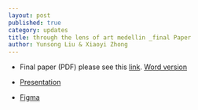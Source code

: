 ```yaml
---
layout: post
published: true
category: updates
title: through the lens of art medellin _final Paper
author: Yunsong Liu & Xiaoyi Zhong
---
```

- Final paper (PDF) please see this [link](https://drive.google.com/file/d/1-ham1moeY_BxJpqEIzSgrKMXyhnUU2w5/view?usp=sharing).
[Word version](https://docs.google.com/document/d/1bEW6G3OBB78DelhdxZHmyFxbJ6jhBNk-hjpNmEJLy8c/edit?usp=sharing)

- [Presentation](https://docs.google.com/presentation/d/1o2RMiTyaeAWpB7rJMr1JaW-FtxwPJFLgavHAL_mBhmQ/edit?usp=sharing)

- [Figma](https://www.figma.com/file/dB6ouxLPhl0h6yboZUPQ1R/through-the-lens-of-art?node-id=1%3A57)
